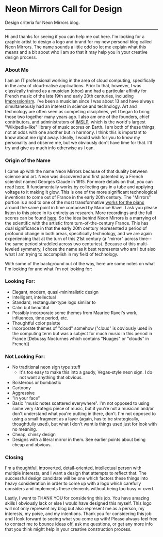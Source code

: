 # Neon Mirrors Call for Design
Design criteria for Neon Mirrors blog.

---
Hi and thanks for seeing if you can help me out here. I'm looking for a graphic artist to design a logo and brand for my new personal blog called Neon Mirrors. The name sounds a little odd so let me explain what this means and a bit about who I am so that it may help you in your creative design process.

### About Me

I am an IT professional working in the area of cloud computing, specifically in the area of cloud-native applications. Prior to that, however, I was classically trained as a musician (oboe) and had a particular affinity for French music of the late 19th and early 20th centuries, including [Impressionism](https://en.wikipedia.org/wiki/Impressionism). I've been a musician since I was about 13 and have always simultaneously had an interest in science and technology. Art and technology are often seen as competing disciplines, yet I began to bring those two together many years ago. I also am one of the founders, chief contributors, and administrators of [IMSLP](www.imslp.org), which is the world's largest "Wikipedia-like" library of music scores on Earth. I am both of these things, not at odds with one another but in harmony. I think this is important to know about me right away. Ideally, I would wish for you to know my personality and observe me, but we obviously don't have time for that. I'll try and give as much info otherwise as I can.

### Origin of the Name

I came up with the name Neon Mirrors because of that duality between science and art. Neon was discovered and first patented by a French scientist named Georges Claude in 1915. For more details on that, you can read [here](https://www.thoughtco.com/history-of-neon-signs-1992355). It fundamentally works by collecting gas in a tube and applying voltage to it making it glow. This is one of the more significant technological inventions to come out of France in the early 20th century. The "Mirrors" portion is a nod to one of the most transformative [works for the piano](https://en.wikipedia.org/wiki/Miroirs) around the same point in time composed by Maurice Ravel. I ask you please listen to this piece in its entirety as research. More recordings and the full scores can be found [here](https://imslp.org/wiki/Miroirs_(Ravel%2C_Maurice)). So the idea behind Neon Mirrors is a marrying of the scientific with the artistic from turn-of-the-century France. This has dual significance in that the early 20th century represented a period of profound change in both areas, specifically technology, and we are again experiencing that at the turn of this 21st century (a "mirror" across time--the same period straddled across two centuries). Because of this multi-leveled symmetry, I chose the name as it best represents who am I but also what I am trying to accomplish in my field of technology.

With some of the background out of the way, here are some notes on what I'm looking for and what I'm *not* looking for:

### Looking For:

* Elegant, modern, quasi-minimalistic design
* Intelligent, intellectual
* Standard, rectangular-type logo similar to 
* Calm but beautiful
* Possibly incorporate some themes from Maurice Ravel's work, influences, time period, etc.
* Thoughtful color palette 
* Incorporate themes of "cloud" somehow ("cloud" is obviously used in the computing term but was a subject for much music in this period in France [Debussy Nocturnes which contains "Nuages" or "clouds" in French])

### Not Looking For:

* No traditional neon sign type stuff
	 * It's too easy to make this into a gaudy, Vegas-style neon sign. I do not want anything that obvious.
* Boisterous or bombastic
* Cartoony
* Aggressive
* "In your face"
* Basic "music notes scattered everywhere". I'm not opposed to using some very strategic piece of music, but if you're not a musician and/or don't understand what you're putting in there, don't. I'm not opposed to using a small fragment as a layer (again, has to be strategically, thoughtfully used), but what I don't want is things used just for look with no meaning.
* Cheap, chinsy design 
* Designs with a literal mirror in them. See earlier points about being cheap and obvious.

### Closing

I'm a thoughtful, introverted, detail-oriented, intellectual person with multiple interests, and I want a design that attempts to reflect that. The successful design candidate will be one which factors these things into heavy consideration in order to come up with a logo which carefully considers and implements these elements without being too busy or overt.

Lastly, I want to THANK YOU for considering this job. You have amazing skills I obviously lack or else I would have designed this myself. This logo will not only represent my blog but also represent me as a person, my interests, my poise, and my intentions. Thank you for considering this job and I look forward to seeing what you come up with! Please always feel free to contact me to bounce ideas off, ask me questions, or get any more info that you think might help in your creative construction process.
